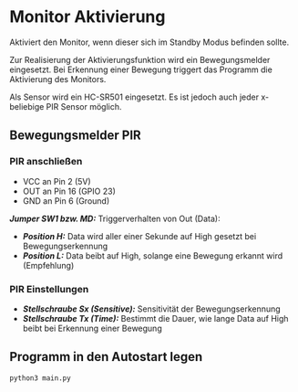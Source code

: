 # Monitor Aktivierung
Aktiviert den Monitor, wenn dieser sich im Standby Modus befinden sollte.

Zur Realisierung der Aktivierungsfunktion wird ein Bewegungsmelder eingesetzt. Bei Erkennung einer Bewegung triggert das Programm die Aktivierung des Monitors.

Als Sensor wird ein HC-SR501 eingesetzt. Es ist jedoch auch jeder x-beliebige PIR Sensor möglich.

## Bewegungsmelder PIR

### PIR anschließen
- VCC an Pin 2 (5V)
- OUT an Pin 16 (GPIO 23)
- GND an Pin 6 (Ground)

***Jumper SW1 bzw. MD:*** Triggerverhalten von Out (Data):
- ***Position H:*** Data wird aller einer Sekunde auf High gesetzt bei Bewegungserkennung
- ***Position L:*** Data beibt auf High, solange eine Bewegung erkannt wird (Empfehlung)

### PIR Einstellungen
- ***Stellschraube Sx (Sensitive):*** Sensitivität der Bewegungserkennung
- ***Stellschraube Tx (Time):*** Bestimmt die Dauer, wie lange Data auf High beibt bei Erkennung einer Bewegung

## Programm in den Autostart legen
```
python3 main.py
```
